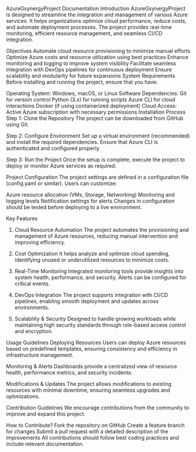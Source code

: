 AzureGsynergyProject Documentation 
Introduction
AzureGsynergyProject is designed to streamline the integration and management of various Azure services. It helps organizations optimize cloud performance, reduce costs, and automate deployment processes. The project provides real-time monitoring, efficient resource management, and seamless CI/CD integration.

Objectives
Automate cloud resource provisioning to minimize manual efforts
Optimize Azure costs and resource utilization using best practices
Enhance monitoring and logging to improve system visibility
Facilitate seamless integration with DevOps pipelines for continuous deployment
Ensure scalability and modularity for future expansions
System Requirements
Before installing and running the project, ensure that you have:

Operating System: Windows, macOS, or Linux
Software Dependencies:
Git for version control
Python (3.x) for running scripts
Azure CLI for cloud interactions
Docker (if using containerized deployment)
Cloud Access: Active Azure subscription with necessary permissions
Installation Process
Step 1: Clone the Repository
The project can be downloaded from GitHub using Git.

Step 2: Configure Environment
Set up a virtual environment (recommended) and install the required dependencies. Ensure that Azure CLI is authenticated and configured properly.

Step 3: Run the Project
Once the setup is complete, execute the project to deploy or monitor Azure services as required.

Project Configuration
The project settings are defined in a configuration file (config.yaml or similar). Users can customize:

Azure resource allocation (VMs, Storage, Networking)
Monitoring and logging levels
Notification settings for alerts
Changes in configuration should be tested before deploying to a live environment.

Key Features
1. Cloud Resource Automation
The project automates the provisioning and management of Azure resources, reducing manual intervention and improving efficiency.

2. Cost Optimization
It helps analyze and optimize cloud spending, identifying unused or underutilized resources to minimize costs.

3. Real-Time Monitoring
Integrated monitoring tools provide insights into system health, performance, and security. Alerts can be configured for critical events.

4. DevOps Integration
The project supports integration with CI/CD pipelines, enabling smooth deployment and updates across environments.

5. Scalability & Security
Designed to handle growing workloads while maintaining high security standards through role-based access control and encryption.

Usage Guidelines
Deploying Resources
Users can deploy Azure resources based on predefined templates, ensuring consistency and efficiency in infrastructure management.

Monitoring & Alerts
Dashboards provide a centralized view of resource health, performance metrics, and security incidents.

Modifications & Updates
The project allows modifications to existing resources with minimal downtime, ensuring seamless upgrades and optimizations.

Contribution Guidelines
We encourage contributions from the community to improve and expand this project.

How to Contribute?
Fork the repository on GitHub
Create a feature branch for changes
Submit a pull request with a detailed description of the improvements
All contributions should follow best coding practices and include relevant documentation.

